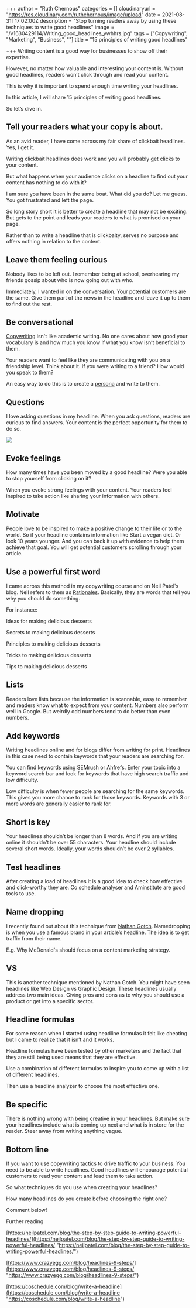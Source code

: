 +++
author = "Ruth Chernous"
categories = []
cloudinaryurl = "https://res.cloudinary.com/ruthchernous/image/upload"
date = 2021-08-31T17:02:00Z
description = "Stop turning readers away by using these techniques to write good headlines"
image = "/v1630429114/Writing_good_headlines_ywhhrs.jpg"
tags = ["Copywriting", "Marketing", "Business", ""]
title = "15 principles of writing good headlines"

+++
Writing content is a good way for businesses to show off their expertise.

However, no matter how valuable and interesting your content is. Without good headlines, readers won’t click through and read your content.

This is why it is important to spend enough time writing your headlines.

In this article, I will share 15 principles of writing good headlines.

So let’s dive in.

## **Tell your readers what your copy is about.**

As an avid reader, I have come across my fair share of clickbait headlines. Yes, I get it.

Writing clickbait headlines does work and you will probably get clicks to your content.

But what happens when your audience clicks on a headline to find out your content has nothing to do with it?

I am sure you have been in the same boat. What did you do? Let me guess. You got frustrated and left the page.

So long story short it is better to create a headline that may not be exciting. But gets to the point and leads your readers to what is promised on your page.

Rather than to write a headline that is clickbaity, serves no purpose and offers nothing in relation to the content.

## **Leave them feeling curious**

Nobody likes to be left out. I remember being at school, overhearing my friends gossip about who is now going out with who.

Immediately, I wanted in on the conversation. Your potential customers are the same. Give them part of the news in the headline and leave it up to them to find out the rest.

## **Be conversational**

[Copywriting](https://www.ruthchernous.com/post/what-is-meant-by-copywriting-the-ins-and-outs/ "Ever wondered? What does a copywriter do?") isn't like academic writing. No one cares about how good your vocabulary is and how much you know if what you know isn’t beneficial to them.

Your readers want to feel like they are communicating with you on a friendship level. Think about it. If you were writing to a friend? How would you speak to them?

An easy way to do this is to create a [persona](https://buffer.com/library/marketing-personas-beginners-guide/ "Marketing persona") and write to them.

## **Questions**

I love asking questions in my headline. When you ask questions, readers are curious to find answers. Your content is the perfect opportunity for them to do so.

![](https://res.cloudinary.com/ruthchernous/image/upload/v1630429230/Asking_questions_in_headlines_ouu7vx.jpg)

## **Evoke feelings**

How many times have you been moved by a good headline? Were you able to stop yourself from clicking on it?

When you evoke strong feelings with your content. Your readers feel inspired to take action like sharing your information with others.

## **Motivate**

People love to be inspired to make a positive change to their life or to the world. So if your headline contains information like Start a vegan diet. Or look 10 years younger. And you can back it up with evidence to help them achieve that goal. You will get potential customers scrolling through your article.

## **Use a powerful first word**

I came across this method in my copywriting course and on Neil Patel's blog. Neil refers to them as [Rationales](https://neilpatel.com/blog/the-step-by-step-guide-to-writing-powerful-headlines/ "Rationales"). Basically, they are words that tell you why you should do something.

For instance:

Ideas for making delicious desserts

Secrets to making delicious desserts

Principles to making delicious desserts

Tricks to making delicious desserts

Tips to making delicious desserts

## **Lists**

Readers love lists because the information is scannable, easy to remember and readers know what to expect from your content. Numbers also perform well in Google. But weirdly odd numbers tend to do better than even numbers.

## **Add keywords**

Writing headlines online and for blogs differ from writing for print. Headlines in this case need to contain keywords that your readers are searching for.

You can find keywords using SEMrush or Ahfrefs. Enter your topic into a keyword search bar and look for keywords that have high search traffic and low difficulty.

Low difficulty is when fewer people are searching for the same keywords. This gives you more chance to rank for those keywords. Keywords with 3 or more words are generally easier to rank for.

## **Short is key**

Your headlines shouldn’t be longer than 8 words. And if you are writing online it shouldn’t be over 55 characters. Your headline should include several short words. Ideally, your words shouldn’t be over 2 syllables.

## **Test headlines**

After creating a load of headlines it is a good idea to check how effective and click-worthy they are. Co schedule analyser and Aminstitute are good tools to use.

## **Name dropping**

I recently found out about this technique from [Nathan Gotch](https://www.youtube.com/watch?v=t5qqW6NH7mc&ab_channel=NathanGotch "Name dropping"). Namedropping is when you use a famous brand in your article’s headline. The idea is to get traffic from their name.

E.g. Why McDonald's should focus on a content marketing strategy.

## **VS**

This is another technique mentioned by Nathan Gotch. You might have seen headlines like Web Design vs Graphic Design. These headlines usually address two main ideas. Giving pros and cons as to why you should use a product or get into a specific sector.

## **Headline formulas**

For some reason when I started using headline formulas it felt like cheating but I came to realize that it isn’t and it works.

Headline formulas have been tested by other marketers and the fact that they are still being used means that they are effective.

Use a combination of different formulas to inspire you to come up with a list of different headlines.

Then use a headline analyzer to choose the most effective one.

## **Be specific**

There is nothing wrong with being creative in your headlines. But make sure your headlines include what is coming up next and what is in store for the reader. Steer away from writing anything vague.

## **Bottom line**

If you want to use copywriting tactics to drive traffic to your business. You need to be able to write headlines. Good headlines will encourage potential customers to read your content and lead them to take action.

So what techniques do you use when creating your headlines?

How many headlines do you create before choosing the right one?

Comment below!

Further reading

[https://neilpatel.com/blog/the-step-by-step-guide-to-writing-powerful-headlines/](https://neilpatel.com/blog/the-step-by-step-guide-to-writing-powerful-headlines/ "https://neilpatel.com/blog/the-step-by-step-guide-to-writing-powerful-headlines/")

[https://www.crazyegg.com/blog/headlines-9-steps/](https://www.crazyegg.com/blog/headlines-9-steps/ "https://www.crazyegg.com/blog/headlines-9-steps/")

[https://coschedule.com/blog/write-a-headline](https://coschedule.com/blog/write-a-headline "https://coschedule.com/blog/write-a-headline")